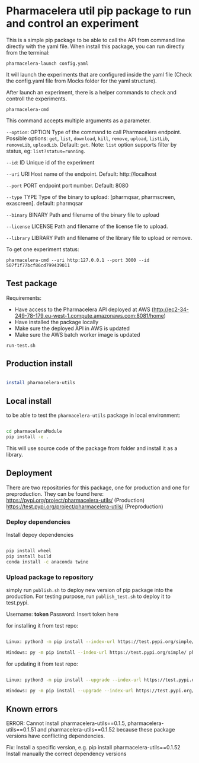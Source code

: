# Pharmacelera util pip package to run and control an experiment
This is a simple pip package to be able to call the API from command line directly with the yaml file.
When install this package, you can run directly from the terminal:

`pharmacelera-launch config.yaml` 

It will launch the experiments that are configured inside the yaml file
(Check the config.yaml file from Mocks folder for the yaml structure).

After launch an experiment, there is a helper commands to check and controll the experiments.

`pharmacelera-cmd`

This command accepts multiple arguments as a parameter.

`--option`:  OPTION    Type of the command to call Pharmacelera endpoint. Possible options: `get`, `list`, `download`, `kill`, `remove`, `upload`, `listLib`, `removeLib`, `uploadLib`. Default: `get`. Note: `list` option supports filter by status, eg: `list?status=running`.

`--id`: ID            Unique id of the experiment

`--uri` URI          Host name of the endpoint. Default: http://localhost

`--port` PORT        endpoint port number. Default: 8080

`--type` TYPE        Type of the binary to upload: [pharmqsar, pharmscreen, exascreen]. default: pharmqsar

`--binary` BINARY    Path and filename of the binary file to upload

`--license` LICENSE  Path and filename of the license file to upload.

`--library` LIBRARY  Path and filename of the library file to upload or remove.

To get one experiment status: 

`pharmacelera-cmd --uri http:127.0.0.1 --port 3000 --id 507f1f77bcf86cd799439011`

## Test package

Requirements:
- Have access to the Pharmacelera API deployed at AWS (http://ec2-34-249-78-179.eu-west-1.compute.amazonaws.com:8081/home)
- Have installed the package locally
- Make sure the deployed API in AWS is updated
- Make sure the AWS batch worker image is updated

`run-test.sh`

## Production install

```bash

install pharmacelera-utils

```

## Local install

to be able to test the `pharmacelera-utils` package in local environment:

```bash

cd pharmaceleraModule
pip install -e .

```

This will use source code of the package from folder and install it as a library.

## Deployment
There are two repositories for this package, one for production and one for preproduction.
They can be found here:
https://pypi.org/project/pharmacelera-utils/ (Production)
https://test.pypi.org/project/pharmacelera-utils/ (Preproduction)

### Deploy dependencies
Install depoy dependencies

```bash

pip install wheel
pip install build
conda install -c anaconda twine

```

### Upload package to repository
simply run `publish.sh` to deploy new version of pip package into the production. For testing purpose, run 
`publish_test.sh` to deploy it to test.pypi.

Username: __token__
Password: Insert token here

for installing it from test repo:

```bash

Linux: python3 -m pip install --index-url https://test.pypi.org/simple/ pharmacelera-utils

Windows: py -m pip install --index-url https://test.pypi.org/simple/ pharmacelera-utils

```

for updating it from test repo:

```bash

Linux: python3 -m pip install --upgrade --index-url https://test.pypi.org/simple/ pharmacelera-utils

Windows: py -m pip install --upgrade --index-url https://test.pypi.org/simple/ pharmacelera-utils

```

## Known errors

ERROR: Cannot install pharmacelera-utils==0.1.5, pharmacelera-utils==0.1.51 and pharmacelera-utils==0.1.52 because these package versions have conflicting dependencies.

Fix: Install a specific version, e.g. pip install pharmacelera-utils==0.1.52
     Install manually the correct dependency versions